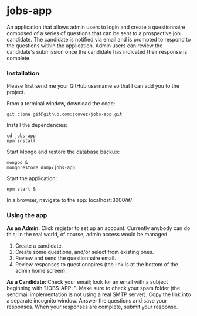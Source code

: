 # jobs-app

An application that allows admin users to login and create a questionnaire composed of a series of questions that can
be sent to a prospective job candidate.  The candidate is notified via email and is prompted to respond to the questions
within the application.  Admin users can review the candidate's submission once the candidate has indicated their
response is complete.

### Installation

Please first send me your GitHub username so that I can add you to the project.

From a terminal window, download the code:
```
git clone git@github.com:jonvez/jobs-app.git
```

Install the dependencies:
```
cd jobs-app
npm install
```

Start Mongo and restore the database backup:
```
mongod &
mongorestore dump/jobs-app
```

Start the application:
```
npm start &
```

In a browser, navigate to the app: localhost:3000/#/

### Using the app

**As an Admin:** Click register to set up an account.  Currently anybody can do this; in the real world, of course,
admin access would be managed.

1. Create a candidate.
2. Create some questions, and/or select from existing ones.
3. Review and send the questionnaire email.
4. Review responses to questionnaires (the link is at the bottom of the admin home screen).

**As a Candidate:** Check your email; look for an email with a subject beginning with "JOBS-APP: ".  Make sure to check
your spam folder (the sendmail implementation is not using a real SMTP server).  Copy the link into a separate incognito
 window. Answer the questions and save your responses.  When your responses are complete, submit your response.

